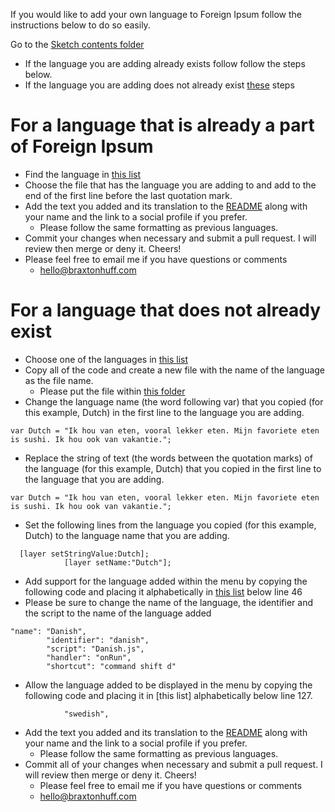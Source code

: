 If you would like to add your own language to Foreign Ipsum follow the instructions below to do so easily. 

Go to the [Sketch contents folder](https://github.com/3raxton/ForeignIpsum/tree/master/Foreign%20Ipsum/Foreign%20Ipsum.sketchplugin/Contents/Sketch)
  * If the language you are adding already exists follow follow the steps below.
  * If the language you are adding does not already exist [these](https://github.com/3raxton/ForeignIpsum/blob/master/Contributing.md#for-a-language-that-does-not-already-exist) steps


# For a language that is already a part of Foreign Ipsum
  * Find the language in [this list](https://github.com/3raxton/ForeignIpsum/tree/master/Foreign%20Ipsum/Foreign%20Ipsum.sketchplugin/Contents/Sketch)
  * Choose the file that has the language you are adding to and add to the end of the first line before the last quotation mark. 
  * Add the text you added and its translation to the [README](https://github.com/3raxton/ForeignIpsum#writers--supported-languages) along with your name and the link to a social profile if you prefer. 
    * Please follow the same formatting as previous languages. 
  * Commit your changes when necessary and submit a pull request. I will review then merge or deny it. Cheers!
  * Please feel free to email me if you have questions or comments
    * hello@braxtonhuff.com



# For a language that does not already exist
 * Choose one of the languages in [this list](https://github.com/3raxton/ForeignIpsum/tree/master/Foreign%20Ipsum/Foreign%20Ipsum.sketchplugin/Contents/Sketch)
  * Copy all of the code and create a new file with the name of the language as the file name.
    * Please put the file within [this folder](https://github.com/3raxton/ForeignIpsum/tree/master/Foreign%20Ipsum/Foreign%20Ipsum.sketchplugin/Contents/Sketch)
  * Change the language name (the word following var) that you copied (for this example, Dutch) in the first line to the language you are adding.
```
var Dutch = "Ik hou van eten, vooral lekker eten. Mijn favoriete eten is sushi. Ik hou ook van vakantie.";
```
  * Replace the string of text (the words between the quotation marks) of the language (for this example, Dutch) that you copied in the first line to the language that you are adding.
  
```
var Dutch = "Ik hou van eten, vooral lekker eten. Mijn favoriete eten is sushi. Ik hou ook van vakantie.";
```
  
  * Set the following lines from the language you copied (for this example, Dutch) to the language name that you are adding.
``` 
  [layer setStringValue:Dutch];
            [layer setName:"Dutch"];
```
  * Add support for the language added within the menu by copying the following code and placing it alphabetically in [this list](https://github.com/3raxton/ForeignIpsum/blob/master/Foreign%20Ipsum/Foreign%20Ipsum.sketchplugin/Contents/Sketch/manifest.json) below line 46
  * Please be sure to change the name of the language, the identifier and the script to the name of the language added
```
"name": "Danish",
		"identifier": "danish",
		"script": "Danish.js",
		"handler": "onRun",
		"shortcut": "command shift d"
```
  * Allow the language added to be displayed in the menu by copying the following code and placing it in [this list] alphabetically below line 127.
```
			"swedish",
```
  * Add the text you added and its translation to the [README](https://github.com/3raxton/ForeignIpsum#writers--supported-languages) along with your name and the link to a social profile if you prefer. 
    * Please follow the same formatting as previous languages. 
  * Commit all of your changes when necessary and submit a pull request. I will review then merge or deny it. Cheers!
    * Please feel free to email me if you have questions or comments
    * hello@braxtonhuff.com
